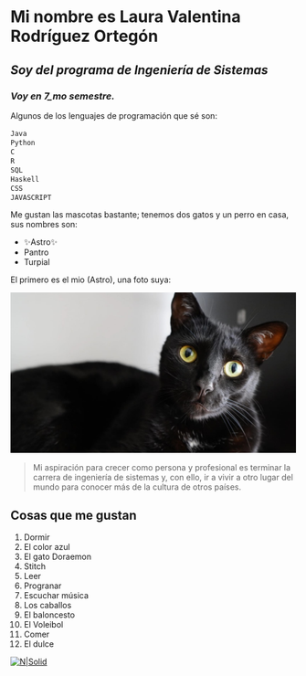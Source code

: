 # Mi nombre es Laura Valentina Rodríguez Ortegón
## _Soy del programa de Ingeniería de Sistemas_
### __*Voy en 7_mo semestre.*__

Algunos de los lenguajes de programación que sé son:
```
Java
Python
C 
R
SQL
Haskell
CSS
JAVASCRIPT
```

Me gustan las mascotas bastante; tenemos dos gatos y un perro en casa, sus nombres son:
- ✨Astro✨
- Pantro
- Turpial

El primero es el mio (Astro), una foto suya:

<img src="astro.jpeg" alt="astro" width="500"/>

> Mi aspiración para crecer como persona y profesional es terminar la carrera de ingeniería 
> de sistemas y, con ello, ir a vivir a otro lugar del mundo para conocer más de la cultura 
> de otros países.

## Cosas que me gustan 
1. Dormir
2. El color azul 
3. El gato Doraemon
4. Stitch
5. Leer
6. Progranar 
7. Escuchar música
8. Los caballos
9. El baloncesto
10. El Voleibol
11. Comer
12. El dulce

[![N|Solid](https://imagenesparapeques.com/wp-content/uploads/2019/12/Logo-Stitch.png)](https://co.pinterest.com/pin/498914464943811650/)


